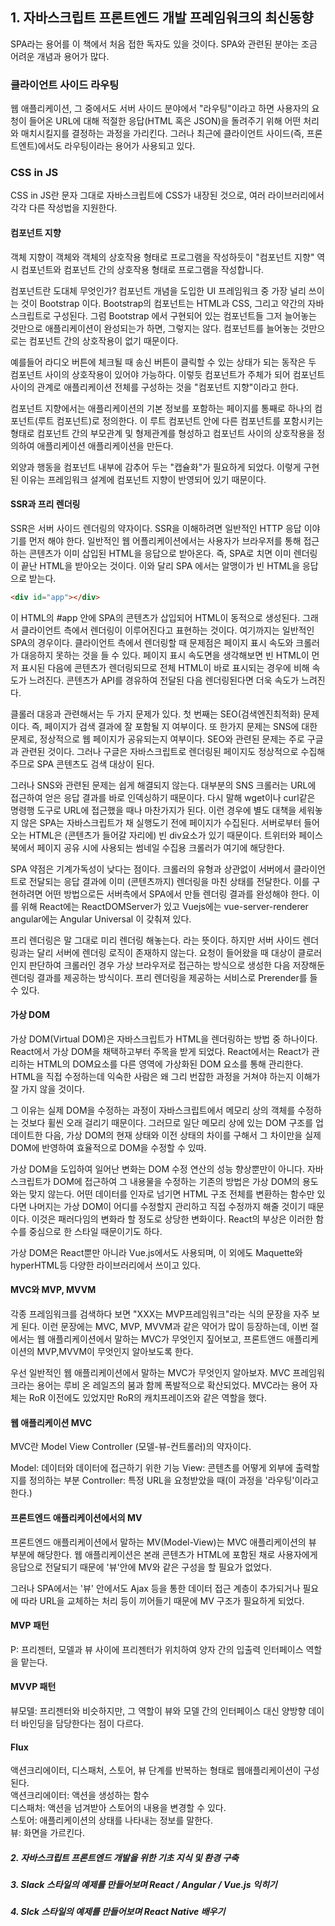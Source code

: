 ## 1. 자바스크립트 프론트엔드 개발 프레임워크의 최신동향
SPA라는 용어를 이 책에서 처음 접한 독자도 있을 것이다.
SPA와 관련된 분야는 조금 어려운 개념과 용어가 많다.

### 클라이언트 사이드 라우팅
웹 애플리케이션, 그 중에서도 서버 사이드 분야에서 "라우팅"이라고 하면 사용자의 요청이 들어온 URL에 대해 적절한 응답(HTML 혹은 JSON)을 돌려주기 위해 어떤 처리와 매치시킬지를 결정하는 과정을 가리킨다. 그러나 최근에 클라이언트 사이드(즉, 프론트엔트)에서도 라우팅이라는 용어가 사용되고 있다.

### CSS in JS
CSS in JS란 문자 그대로 자바스크립트에 CSS가 내장된 것으로, 여러 라이브러리에서 각각 다른 작성법을 지원한다. 

#### 컴포넌트 지향
객체 지향이 객체와 객체의 상호작용 형태로 프로그램을 작성하듯이 "컴포넌트 지향" 역시 컴포넌트와 컴포넌트 간의 상호작용 형태로 프로그램을 작성합니다. 

컴포넌트란 도대체 무엇인가?
컴포넌트 개념을 도입한 UI 프레임워크 중 가장 널리 쓰이는 것이 Bootstrap 이다. Bootstrap의 컴포넌트는 HTML과 CSS, 그리고 약간의 자바스크립트로 구성된다. 그럼 Bootstrap 에서 구현되어 있는 컴포넌트들 그저 늘어놓는 것만으로 애플리케이션이 완성되는가 하면, 그렇지는 않다. 컴포넌트를 늘어놓는 것만으로는 컴포넌트 간의 상호작용이 없기 때문이다. 

예를들어 라디오 버튼에 체크될 때 송신 버튼이 클릭할 수 있는 상태가 되는 동작은 두 컴포넌트 사이의 상호작용이 있어야 가능하다. 이렇듯 컴포넌트가 주체가 되어 컴포넌트 사이의 관계로 애플리케이션 전체를 구성하는 것을 "컴포넌트 지향"이라고 한다. 

컴포넌트 지향에서는 애플리케이션의 기본 정보를 포함하는 페이지를 통째로 하나의 컴포넌트(루트 컴포넌트)로 정의한다. 이 루트 컴포넌트 안에 다른 컴포넌트를 포함시키는 형태로 컴포넌트 간의 부모관계 및 형제관계를 형성하고 컴포넌트 사이의 상호작용을 정의하여 애플리케이션 애플리케이션을 만든다.

외양과 행동을 컴포넌트 내부에 감추어 두는 "캡슐화"가 필요하게 되었다. 이렇게 구현된 이유는 프레임워크 설계에 컴포넌트 지향이 반영되어 있기 때문이다. 

#### SSR과 프리 렌더링
SSR은 서버 사이드 렌더링의 약자이다. SSR을 이해하려면 일반적인 HTTP 응답 이야기를 먼저 해야 한다. 일반적인 웹 어플리케이션에서는 사용자가 브라우저를 통해 접근하는 콘텐츠가 이미 삽입된 HTML을 응답으로 받아온다. 즉, SPA로 치면 이미 렌더링이 끝난 HTML을 받아오는 것이다. 이와 달리 SPA 에서는 알맹이가 빈 HTML을 응답으로 받는다. 

```html
<div id="app"></div>
```

이 HTML의 #app 안에 SPA의 콘텐츠가 삽입되어 HTML이 동적으로 생성된다. 그래서 클라이언트 측에서 렌더링이 이루어진다고 표현하는 것이다.
여기까지는 일반적인 SPA의 경우이다. 클라이언트 측에서 렌더링할 때 문제점은 페이지 표시 속도와 크롤러가 대응하지 못하는 것을 들 수 있다. 페이지 표시 속도면을 생각해보면 빈 HTML이 먼저 표시된 다음에 콘텐츠가 렌더링되므로 전체 HTML이 바로 표시되는 경우에 비해 속도가 느려진다. 콘텐츠가 API를 경유하여 전달된 다음 렌더링된다면 더욱 속도가 느려진다. 

클롤러 대응과 관련해서는 두 가지 문제가 있다. 첫 번째는 SEO(검색엔진최적화) 문제이다. 즉, 페이지가 검색 결과에 잘 포함될 지 여부이다. 또 한가지 문제는 SNS에 대한 문제로, 정상적으로 웹 페이지가 공유되는지 여부이다. SEO와 관련된 문제는 주로 구글과 관련된 것이다. 그러나 구글은 자바스크립트로 렌더링된 페이지도 정상적으로 수집해 주므로 SPA 콘텐츠도 검색 대상이 된다. 

그러나 SNS와 관련된 문제는 쉽게 해결되지 않는다. 대부분의 SNS 크롤러는 URL에 접근하여 얻은 응답 결과를 바로 인덱싱하기 때문이다. 
다시 말해 wget이나 curl같은 명령행 도구로 URL에 접근했을 때나 마찬가지가 된다. 이런 경우에 별도 대책을 세워놓지 않은 SPA는 자바스크립트가 채 실행도기 전에 페이지가 수집된다. 서버로부터 들어오는 HTML은 (콘텐츠가 들어갈 자리에) 빈 div요소가 있기 때문이다. 트위터와 페이스북에서 페이지 공유 시에 사용되는 썸네일 수집용 크롤러가 여기에 해당한다. 

SPA 약점은 기계가독성이 낮다는 점이다. 크롤러의 유형과 상관없이 서버에서 클라이언트로 전달되는 응답 결과에 이미 (콘텐츠까지) 렌더링을 마친 상태를 전달한다. 
이를 구현하려면 어떤 방법으로든 서버측에서 SPA에서 만들 렌더링 결과를 완성해야 한다. 이를 위해 React에는 ReactDOMServer가 있고 Vuejs에는 vue-server-renderer angular에는 Angular Universal 이 갖춰져 있다.

프리 렌더링은 말 그대로 미리 렌더링 해놓는다. 라는 뜻이다. 하지만 서버 사이드 렌더링과는 달리 서버에 렌더링 로직이 존재하지 않는다. 요청이 들어왔을 때 대상이 클로러인지 판단하여 크롤러인 경우 가상 브라우저로 접근하는 방식으로 생성한 다음 저장해둔 렌더링 결과를 제공하는 방식이다. 프리 렌더링을 제공하는 서비스로 Prerender를 들 수 있다. 

#### 가상 DOM
가상 DOM(Virtual DOM)은 자바스크립트가 HTML을 렌더링하는 방법 중 하나이다. React에서 가상 DOM을 채택하고부터 주목을 받게 되었다. React에서는 React가 관리하는 HTML의 DOM요소를 다른 영역에 가상화된 DOM 요소를 통해 관리한다. HTML을 직접 수정하는데 익숙한 사람은 왜 그리 번잡한 과정을 거쳐야 하는지 이해가 잘 가지 않을 것이다. 

그 이유는 실제 DOM을 수정하는 과정이 자바스크립트에서 메모리 상의 객체를 수정하는 것보다 휠씬 오래 걸리기 때문이다. 그러므로 일단 메모리 상에 있는 DOM 구조를 업데이트한 다음, 가상 DOM의 현재 상태와 이전 상태의 차이를 구해서 그 차이만을 실제 DOM에 반영하여 효율적으로 DOM을 수정할 수 있따.

가상 DOM을 도입하여 일어난 변화는 DOM 수정 연산의 성능 향상뿐만이 아니다. 자바스크립트가 DOM에 접근하여 그 내용물을 수정하는 기존의 방법은 가상 DOM의 용도와는 맞지 않는다. 어떤 데이터를 인자로 넘기면 HTML 구조 전체를 변환하는 함수만 있다면 나머지는 가상 DOM이 어디를 수정할지 관리하고 직접 수정까지 해줄 것이기 때문이다. 이것은 패러다임의 변화라 할 정도로 상당한 변화이다. React의 부상은 이러한 함수를 중심으로 한 스타일 때문이기도 하다. 

가상 DOM은 React뿐만 아니라 Vue.js에서도 사용되며, 이 외에도 Maquette와 hyperHTML등 다양한 라이브러리에서 쓰이고 있다. 

#### MVC와 MVP, MVVM
각종 프레임워크를 검색하다 보면 "XXX는 MVP프레임워크"라는 식의 문장을 자주 보게 된다. 이런 문장에는 MVC, MVP, MVVM과 같은 약어가 많이 등장하는데, 이번 절에서는 웹 애플리케이션에서 말하는 MVC가 무엇인지 짚어보고, 프론트앤드 애플리케이션의 MVP,MVVM이 무엇인지 알아보도록 한다. 

우선 일반적인 웹 애플리케이션에서 말하는 MVC가 무엇인지 알아보자. MVC 프레임워크라는 용어는 루비 온 레일즈의 붐과 함께 폭발적으로 확산되었다. MVC라는 용어 자체는 RoR 이전에도 있었지만 RoR의 캐치프레이즈와 같은 역할을 했다. 

#### 웹 애플리케이션 MVC
MVC란 Model View Controller (모델-뷰-컨트롤러)의 약자이다. 

Model: 데이터와 데이터에 접근하기 위한 기능
View: 콘텐츠를 어떻게 외부에 출력할지를 정의하는 부분
Controller: 특정 URL을 요청받았을 때(이 과정을 '라우팅'이라고 한다.)

#### 프론트엔드 애플리케이션에서의 MV
프론트엔드 애플리케이션에서 말하는 MV(Model-View)는 MVC 애플리케이션의 뷰 부분에 해당한다. 웹 애플리케이션은 본래 콘텐츠가 HTML에 포함된 채로 사용자에게 응답으로 전달되기 때문에 '뷰'안에 MV와 같은 구성을 할 필요가 없었다. 

그러나 SPA에서는 '뷰' 안에서도 Ajax 등을 통한 데이터 접근 계층이 추가되거나 필요에 따라 URL을 교체하는 처리 등이 끼어들기 때문에 MV 구조가 필요하게 되었다.

#### MVP 패턴
P: 프리젠터, 모델과 뷰 사이에 프리젠터가 위치하여 양자 간의 입출력 인터페이스 역할을 맡는다. 

#### MVVP 패턴
뷰모델: 프리젠터와 비슷하지만, 그 역할이 뷰와 모델 간의 인터페이스 대신 양방향 데이터 바인딩을 담당한다는 점이 다르다. 

#### Flux 
액션크리에이터, 디스패처, 스토어, 뷰 단계를 반복하는 형태로 웹애플리케이션이 구성된다.  
액션크리에이터: 액션을 생성하는 함수  
디스패처: 액션을 넘겨받아 스토어의 내용을 변경할 수 있다.   
스토어: 애플리케이션의 상태를 나타내는 정보를 말한다.  
뷰: 화면을 가르킨다.  



##### 2. 자바스크립트 프론트엔드 개발을 위한 기초 지식 및 환경 구축

##### 3. Slack 스타일의 예제를 만들어보며 React / Angular / Vue.js 익히기

##### 4. Slck 스타일의 예제를 만들어보며 React Native 배우기 
